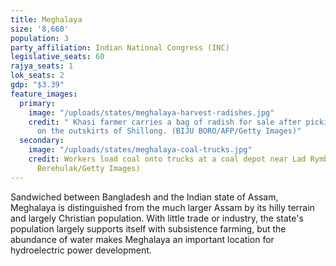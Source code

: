 ```yaml
---
title: Meghalaya
size: '8,660'
population: 3
party_affiliation: Indian National Congress (INC)
legislative_seats: 60
rajya_seats: 1
lok_seats: 2
gdp: "$3.39"
feature_images:
  primary:
    image: "/uploads/states/meghalaya-harvest-radishes.jpg"
    credit: " Khasi farmer carries a bag of radish for sale after picking from fields
      on the outskirts of Shillong. (BIJU BORO/AFP/Getty Images)"
  secondary:
    image: "/uploads/states/meghalaya-coal-trucks.jpg"
    credit: Workers load coal onto trucks at a coal depot near Lad Rymbai. (Daniel
      Berehulak/Getty Images)
---
```


Sandwiched between Bangladesh and the Indian state of Assam, Meghalaya is distinguished from the much larger Assam by its hilly terrain and largely Christian population. With little trade or industry, the state's population largely supports itself with subsistence farming, but the abundance of water makes Meghalaya an important location for hydroelectric power development.
